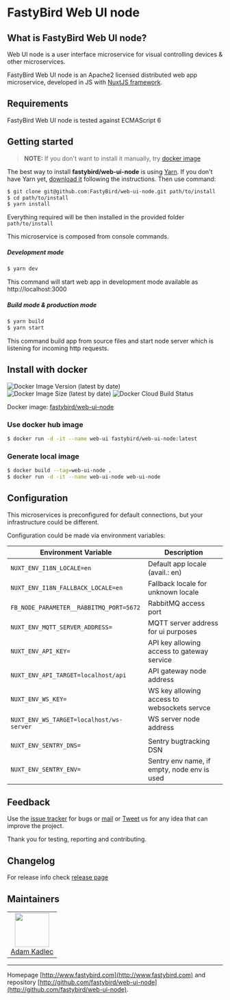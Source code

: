 # FastyBird Web UI node

## What is FastyBird Web UI node?

Web UI node is a user interface microservice for visual controlling devices & other microservices.

FastyBird Web UI node is an Apache2 licensed distributed web app microservice, developed in JS with [NuxtJS framework](https://nuxtjs.org/).

## Requirements

FastyBird Web UI node is tested against ECMAScript 6

## Getting started

> **NOTE:** If you don't want to install it manually, try [docker image](#install-with-docker)

The best way to install **fastybird/web-ui-node** is using [Yarn](https://yarnpkg.com/). If you don't have Yarn yet, [download it](https://classic.yarnpkg.com/en/docs/install#search-stable) following the instructions.
Then use command:

```sh
$ git clone git@github.com:FastyBird/web-ui-node.git path/to/install
$ cd path/to/install
$ yarn install
```

Everything required will be then installed in the provided folder `path/to/install`

This microservice is composed from console commands.

##### Development mode

```sh
$ yarn dev
```

This command will start web app in development mode available as http://localhost:3000

##### Build mode & production mode

```sh
$ yarn build
$ yarn start
```

This command build app from source files and start node server which is listening for incoming http requests.

## Install with docker

![Docker Image Version (latest by date)](https://img.shields.io/docker/v/fastybird/web-ui-node?style=flat-square)
![Docker Image Size (latest by date)](https://img.shields.io/docker/image-size/fastybird/web-ui-node?style=flat-square)
![Docker Cloud Build Status](https://img.shields.io/docker/cloud/build/fastybird/web-ui-node?style=flat-square)

Docker image: [fastybird/web-ui-node](https://hub.docker.com/r/fastybird/web-ui-node/)

### Use docker hub image

```bash
$ docker run -d -it --name web-ui fastybird/web-ui-node:latest
```

### Generate local image

```bash
$ docker build --tag=web-ui-node .
$ docker run -d -it --name web-ui-node web-ui-node
```

## Configuration

This microservices is preconfigured for default connections, but your infrastructure could be different.

Configuration could be made via environment variables:

| Environment Variable | Description |
| ---------------------- | ---------------------------- |
| `NUXT_ENV_I18N_LOCALE=en` | Default app locale (avail.: en) |
| `NUXT_ENV_I18N_FALLBACK_LOCALE=en` | Fallback locale for unknown locale |
| `FB_NODE_PARAMETER__RABBITMQ_PORT=5672` | RabbitMQ access port |
| `NUXT_ENV_MQTT_SERVER_ADDRESS=` | MQTT server address for ui purposes |
| `NUXT_ENV_API_KEY=` | API key allowing access to gateway service |
| `NUXT_ENV_API_TARGET=localhost/api` | API gateway node address |
| `NUXT_ENV_WS_KEY=` | WS key allowing access to websockets servce |
| `NUXT_ENV_WS_TARGET=localhost/ws-server` | WS server node address |
| | |
| `NUXT_ENV_SENTRY_DNS=` | Sentry bugtracking DSN |
| `NUXT_ENV_SENTRY_ENV=` | Sentry env name, if empty, node env is used |

## Feedback

Use the [issue tracker](https://github.com/FastyBird/web-ui-node/issues) for bugs or [mail](mailto:info@fastybird.com) or [Tweet](https://twitter.com/fastybird) us for any idea that can improve the project.

Thank you for testing, reporting and contributing.

## Changelog

For release info check [release page](https://github.com/FastyBird/web-ui-node/releases)

## Maintainers

<table>
	<tbody>
		<tr>
			<td align="center">
				<a href="https://github.com/akadlec">
					<img width="80" height="80" src="https://avatars3.githubusercontent.com/u/1866672?s=460&amp;v=4">
				</a>
				<br>
				<a href="https://github.com/akadlec">Adam Kadlec</a>
			</td>
		</tr>
	</tbody>
</table>

***
Homepage [http://www.fastybird.com](http://www.fastybird.com) and repository [http://github.com/fastybird/web-ui-node](http://github.com/fastybird/web-ui-node).
